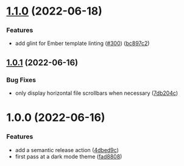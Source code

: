 # [1.1.0](https://github.com/railsdiff/railsdiff/compare/v1.0.1...v1.1.0) (2022-06-18)


### Features

* add glint for Ember template linting ([#300](https://github.com/railsdiff/railsdiff/issues/300)) ([bc897c2](https://github.com/railsdiff/railsdiff/commit/bc897c2b64791812f766cc1b721260633568b388))

## [1.0.1](https://github.com/railsdiff/railsdiff/compare/v1.0.0...v1.0.1) (2022-06-16)


### Bug Fixes

* only display horizontal file scrollbars when necessary ([7db204c](https://github.com/railsdiff/railsdiff/commit/7db204c3635697e1f48a53c83e74ad52123f2be8))

# 1.0.0 (2022-06-16)


### Features

* add a semantic release action ([4dbed9c](https://github.com/railsdiff/railsdiff/commit/4dbed9cbdf1a9cd2f6a910bbf0c6b7b685338f4d))
* first pass at a dark mode theme ([fad8808](https://github.com/railsdiff/railsdiff/commit/fad8808c2f7f7111e4ea06654757af102bcf882b))
